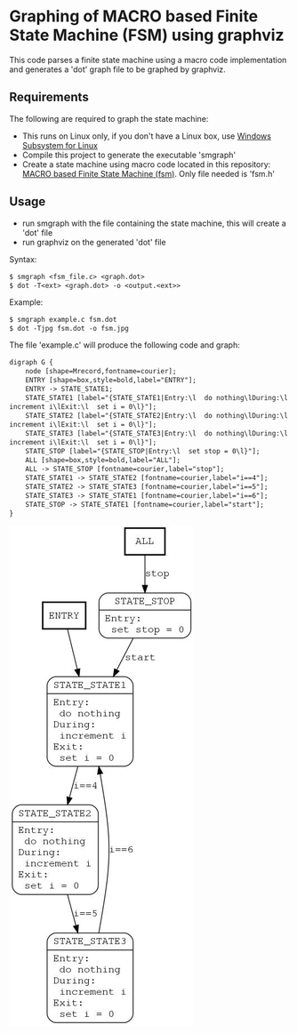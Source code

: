 # Graphing of MACRO based Finite State Machine (FSM) using graphviz

This code parses a finite state machine using a macro code implementation and generates a 'dot' graph file to be graphed by graphviz.

## Requirements

The following are required to graph the state machine:

- This runs on Linux only, if you don't have a Linux box, use [Windows Subsystem for Linux](https://docs.microsoft.com/en-us/windows/wsl/install-win10)
- Compile this project to generate the executable 'smgraph'
- Create a state machine using macro code located in this repository: [MACRO based Finite State Machine (fsm)](https://github.com/mfilippa/fsm). Only file needed is 'fsm.h'

## Usage

- run smgraph with the file containing the state machine, this will create a 'dot' file
- run graphviz on the generated 'dot' file

Syntax:
```
$ smgraph <fsm_file.c> <graph.dot>
$ dot -T<ext> <graph.dot> -o <output.<ext>>
```

Example:
```
$ smgraph example.c fsm.dot
$ dot -Tjpg fsm.dot -o fsm.jpg
```

The file 'example.c' will produce the following code and graph:

```
digraph G {
    node [shape=Mrecord,fontname=courier];
    ENTRY [shape=box,style=bold,label="ENTRY"];
    ENTRY -> STATE_STATE1;
    STATE_STATE1 [label="{STATE_STATE1|Entry:\l  do nothing\lDuring:\l  increment i\lExit:\l  set i = 0\l}"];
    STATE_STATE2 [label="{STATE_STATE2|Entry:\l  do nothing\lDuring:\l  increment i\lExit:\l  set i = 0\l}"];
    STATE_STATE3 [label="{STATE_STATE3|Entry:\l  do nothing\lDuring:\l  increment i\lExit:\l  set i = 0\l}"];
    STATE_STOP [label="{STATE_STOP|Entry:\l  set stop = 0\l}"];
    ALL [shape=box,style=bold,label="ALL"];
    ALL -> STATE_STOP [fontname=courier,label="stop"];
    STATE_STATE1 -> STATE_STATE2 [fontname=courier,label="i==4"];
    STATE_STATE2 -> STATE_STATE3 [fontname=courier,label="i==5"];
    STATE_STATE3 -> STATE_STATE1 [fontname=courier,label="i==6"];
    STATE_STOP -> STATE_STATE1 [fontname=courier,label="start"];
}
```

![example graph](fsm.jpg)